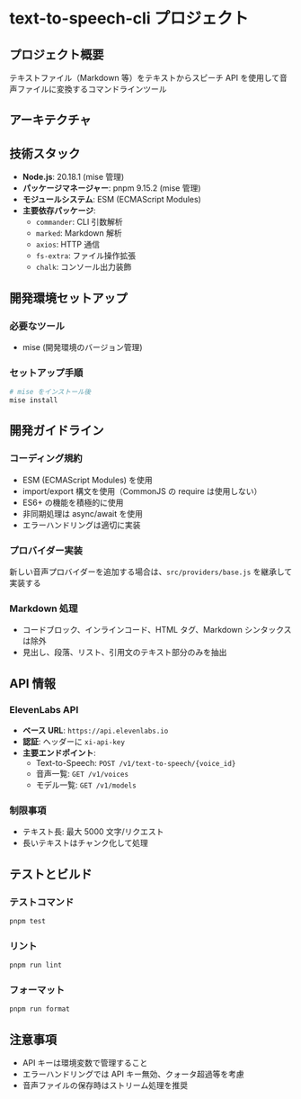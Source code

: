 # text-to-speech-cli プロジェクト

## プロジェクト概要
テキストファイル（Markdown 等）をテキストからスピーチ API を使用して音声ファイルに変換するコマンドラインツール

## アーキテクチャ

## 技術スタック
- **Node.js**: 20.18.1 (mise 管理)
- **パッケージマネージャー**: pnpm 9.15.2 (mise 管理)
- **モジュールシステム**: ESM (ECMAScript Modules)
- **主要依存パッケージ**:
  - `commander`: CLI 引数解析
  - `marked`: Markdown 解析
  - `axios`: HTTP 通信
  - `fs-extra`: ファイル操作拡張
  - `chalk`: コンソール出力装飾

## 開発環境セットアップ

### 必要なツール
- mise (開発環境のバージョン管理)

### セットアップ手順
```bash
# mise をインストール後
mise install
```

## 開発ガイドライン

### コーディング規約
- ESM (ECMAScript Modules) を使用
- import/export 構文を使用（CommonJS の require は使用しない）
- ES6+ の機能を積極的に使用
- 非同期処理は async/await を使用
- エラーハンドリングは適切に実装

### プロバイダー実装
新しい音声プロバイダーを追加する場合は、`src/providers/base.js` を継承して実装する

### Markdown 処理
- コードブロック、インラインコード、HTML タグ、Markdown シンタックスは除外
- 見出し、段落、リスト、引用文のテキスト部分のみを抽出

## API 情報

### ElevenLabs API
- **ベース URL**: `https://api.elevenlabs.io`
- **認証**: ヘッダーに `xi-api-key`
- **主要エンドポイント**:
  - Text-to-Speech: `POST /v1/text-to-speech/{voice_id}`
  - 音声一覧: `GET /v1/voices`
  - モデル一覧: `GET /v1/models`

### 制限事項
- テキスト長: 最大 5000 文字/リクエスト
- 長いテキストはチャンク化して処理

## テストとビルド

### テストコマンド
```bash
pnpm test
```

### リント
```bash
pnpm run lint
```

### フォーマット
```bash
pnpm run format
```

## 注意事項
- API キーは環境変数で管理すること
- エラーハンドリングでは API キー無効、クォータ超過等を考慮
- 音声ファイルの保存時はストリーム処理を推奨
